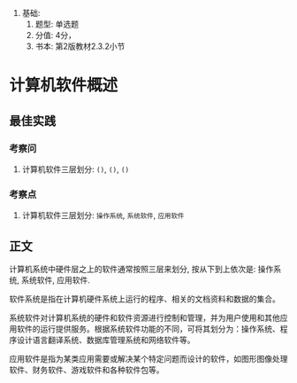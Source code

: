 
1. 基础: 
    1. 题型: 单选题
    2. 分值: 4分，
    3. 书本: 第2版教材2.3.2小节

# 计算机软件概述

## 最佳实践


### 考察问

1. 计算机软件三层划分: `()`, `()`, `()`

### 考察点

1. 计算机软件三层划分: `操作系统`, `系统软件`, `应用软件`

## 正文

计算机系统中硬件层之上的软件通常按照三层来划分, 按从下到上依次是: 操作系统, 系统软件, 应用软件.


软件系统是指在计算机硬件系统上运行的程序、相关的文档资料和数据的集合。

系统软件对计算机系统的硬件和软件资源进行控制和管理，并为用户使用和其他应用软件的运行提供服务。根据系统软件功能的不同，可将其划分为：操作系统、程序设计语言翻译系统、数据库管理系统和网络软件等。


应用软件是指为某类应用需要或解决某个特定问题而设计的软件，如图形图像处理软件、财务软件、游戏软件和各种软件包等。









